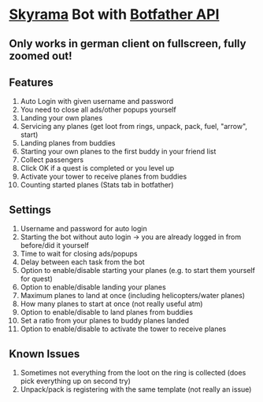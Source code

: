 # [Skyrama](https://www.skyrama.com/) Bot with [Botfather API](https://botfather.io/)

## Only works in german client on fullscreen, fully zoomed out!

## Features

1. Auto Login with given username and password
1. You need to close all ads/other popups yourself
1. Landing your own planes
1. Servicing any planes (get loot from rings, unpack, pack, fuel, "arrow", start)
1. Landing planes from buddies
1. Starting your own planes to the first buddy in your friend list
1. Collect passengers
1. Click OK if a quest is completed or you level up
1. Activate your tower to receive planes from buddies
1. Counting started planes (Stats tab in botfather)

## Settings

1. Username and password for auto login
1. Starting the bot without auto login -> you are already logged in from before/did it yourself
1. Time to wait for closing ads/popups
1. Delay between each task from the bot
1. Option to enable/disable starting your planes (e.g. to start them yourself for quest)
1. Option to enable/disable landing your planes
1. Maximum planes to land at once (including helicopters/water planes)
1. How many planes to start at once (not really useful atm)
1. Option to enable/disable to land planes from buddies
1. Set a ratio from your planes to buddy planes landed
1. Option to enable/disable to activate the tower to receive planes

## Known Issues

1. Sometimes not everything from the loot on the ring is collected (does pick everything up on second try)
1. Unpack/pack is registering with the same template (not really an issue)

